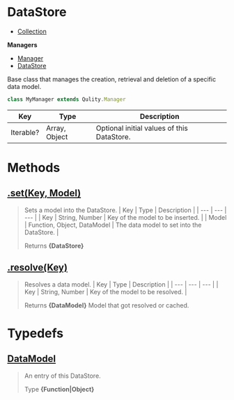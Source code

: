 
# DataStore

* [Collection](https://github.com/QSmally/Qulity/blob/master/Documentation/Collection.md)

**Managers**
* [Manager](https://github.com/QSmally/Qulity/blob/master/Documentation/BaseManager.md)
* [DataStore](https://github.com/QSmally/Qulity/blob/master/Documentation/DataStore.md)

Base class that manages the creation, retrieval and deletion of a specific data model.
```js
class MyManager extends Qulity.Manager
```

| Key | Type | Description |
| --- | --- | --- |
| Iterable? | Array, Object | Optional initial values of this DataStore. |



# Methods
## [.set(Key, Model)](https://github.com/QSmally/Qulity/blob/master/lib/Managers/DataStore.js#L24)
> Sets a model into the DataStore.
> | Key | Type | Description |
> | --- | --- | --- |
> | Key | String, Number | Key of the model to be inserted. |
> | Model | Function, Object, DataModel | The data model to set into the DataStore. |
>
> Returns **{DataStore}** 

## [.resolve(Key)](https://github.com/QSmally/Qulity/blob/master/lib/Managers/DataStore.js#L36)
> Resolves a data model.
> | Key | Type | Description |
> | --- | --- | --- |
> | Key | String, Number | Key of the model to be resolved. |
>
> Returns **{DataModel}** Model that got resolved or cached.

# Typedefs
## [DataModel](https://github.com/QSmally/Qulity/blob/master/lib/Managers/DataStore.js#L52)
> An entry of this DataStore.
>
> Type **{Function|Object}**
